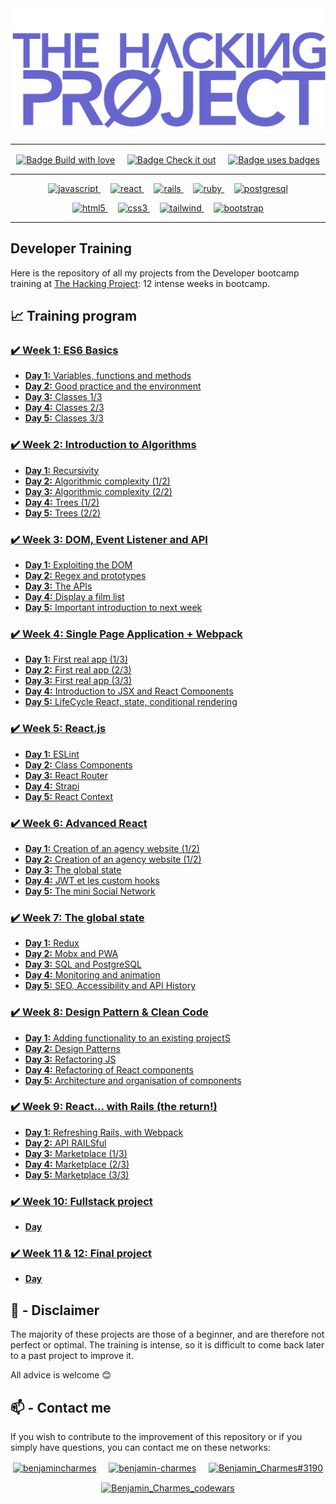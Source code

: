 <img src="./thp-logo.png" alt="logo THP" />

---

<p align="center">
  <a href="https://forthebadge.com"><img align="center" src="https://forthebadge.com/images/badges/built-with-love.svg" alt="Badge Build with love"/></a>
  &nbsp;&nbsp;&nbsp;
  <a href="https://forthebadge.com"><img align="center" src="https://forthebadge.com/images/badges/check-it-out.svg" alt="Badge Check it out"/></a>
  &nbsp;&nbsp;&nbsp;
  <a href="https://forthebadge.com"><img align="center" src="https://forthebadge.com/images/badges/uses-badges.svg" alt="Badge uses badges"/></a>
</p>

---

<p align="center">
  <a href="https://developer.mozilla.org/en-US/docs/Web/JavaScript" target="_blank" rel="noreferrer"> <img src="https://img.shields.io/badge/JavaScript-323330?style=for-the-badge&logo=javascript&logoColor=F7DF1E" alt="javascript"/> </a>
  &nbsp;&nbsp;&nbsp;
  <a href="https://reactjs.org/" target="_blank" rel="noreferrer"> <img src="https://img.shields.io/badge/React-20232A?style=for-the-badge&logo=react&logoColor=61DAFB" alt="react"/> </a>
  &nbsp;&nbsp;&nbsp;
  <a href="https://rubyonrails.org" target="_blank" rel="noreferrer"> <img src="https://img.shields.io/badge/Ruby_on_Rails-CC0000?style=for-the-badge&logo=ruby-on-rails&logoColor=white" alt="rails"/> </a>
  &nbsp;&nbsp;&nbsp;
  <a href="https://www.ruby-lang.org/en/" target="_blank" rel="noreferrer"> <img src="https://img.shields.io/badge/Ruby-CC342D?style=for-the-badge&logo=ruby&logoColor=white" alt="ruby"/> </a>
  &nbsp;&nbsp;&nbsp;
  <a href="https://www.postgresql.org" target="_blank" rel="noreferrer"> <img src="https://img.shields.io/badge/PostgreSQL-316192?style=for-the-badge&logo=postgresql&logoColor=white" alt="postgresql"/> </a>
</p>
<p align="center">
  <a href="https://www.w3.org/html/" target="_blank" rel="noreferrer"> <img src="https://img.shields.io/badge/HTML5-E34F26?style=for-the-badge&logo=html5&logoColor=white" alt="html5"/> </a>
  &nbsp;&nbsp;&nbsp;
  <a href="https://www.w3schools.com/css/" target="_blank" rel="noreferrer"> <img src="https://img.shields.io/badge/CSS3-1572B6?style=for-the-badge&logo=css3&logoColor=white" alt="css3"/> </a>
  &nbsp;&nbsp;&nbsp;
  <a href="https://tailwindcss.com/" target="_blank" rel="noreferrer"> <img src="https://img.shields.io/badge/Tailwind_CSS-38B2AC?style=for-the-badge&logo=tailwind-css&logoColor=white" alt="tailwind"/> </a>
  &nbsp;&nbsp;&nbsp;
  <a href="https://getbootstrap.com" target="_blank" rel="noreferrer"> <img src="https://img.shields.io/badge/Bootstrap-563D7C?style=for-the-badge&logo=bootstrap&logoColor=white" alt="bootstrap"/> </a>
</p>

---

## Developer Training

Here is the repository of all my projects from the Developer bootcamp training at [The Hacking Project](https://www.thehackingproject.org/): 12 intense weeks in bootcamp.

## :chart_with_upwards_trend: Training program

### [:heavy_check_mark: **Week 1:** ES6 Basics](https://github.com/BenjaminCharmes/THP_Developer/tree/main/Week_1)

- [**Day 1:** Variables, functions and methods](https://github.com/BenjaminCharmes/THP_Developer/tree/main/Week_1/Day_1)
- [**Day 2:** Good practice and the environment](https://github.com/BenjaminCharmes/THP_Developer/tree/main/Week_1/Day_2)
- [**Day 3:** Classes 1/3](https://github.com/BenjaminCharmes/THP_Developer/tree/main/Week_1/Day_3_to_5)
- [**Day 4:** Classes 2/3](https://github.com/BenjaminCharmes/THP_Developer/tree/main/Week_1/Day_3_to_5)
- [**Day 5:** Classes 3/3](https://github.com/BenjaminCharmes/THP_Developer/tree/main/Week_1/Day_3_to_5)


### [:heavy_check_mark: **Week 2:** Introduction to Algorithms](https://github.com/BenjaminCharmes/THP_Developer/tree/main/Week_2)

- [**Day 1:** Recursivity](https://github.com/BenjaminCharmes/THP_Developer/tree/main/Week_2/Day_1)
- [**Day 2:** Algorithmic complexity (1/2)](https://github.com/BenjaminCharmes/THP_Developer/tree/main/Week_2/Day_2)
- [**Day 3:** Algorithmic complexity (2/2)](https://github.com/BenjaminCharmes/THP_Developer/tree/main/Week_2/Day_3)
- [**Day 4:** Trees (1/2)](https://github.com/BenjaminCharmes/THP_Developer/tree/main/Week_2/Day_4)
- [**Day 5:** Trees (2/2)](https://github.com/BenjaminCharmes/THP_Developer/tree/main/Week_2/Day_5)

### [:heavy_check_mark: **Week 3:** DOM, Event Listener and API](https://github.com/BenjaminCharmes/THP_Developer/tree/main/Week_3)

- [**Day 1:** Exploiting the DOM](https://github.com/BenjaminCharmes/THP_Developer/tree/main/Week_3/Day_1)
- [**Day 2:** Regex and prototypes](https://github.com/BenjaminCharmes/THP_Developer/tree/main/Week_3/Day_2)
- [**Day 3:** The APIs](https://github.com/BenjaminCharmes/THP_Developer/tree/main/Week_3/Day_3)
- [**Day 4:** Display a film list](https://github.com/BenjaminCharmes/THP_Developer/tree/main/Week_3/Day_4)
- [**Day 5:** Important introduction to next week](https://github.com/BenjaminCharmes/THP_Developer/tree/main/Week_3/Day_5)

### [:heavy_check_mark: **Week 4:** Single Page Application + Webpack](https://github.com/BenjaminCharmes/THP_Developer/tree/main/Week_4)

- [**Day 1:** First real app (1/3)](https://github.com/BenjaminCharmes/THP_Developer/tree/main/Week_4/Day_1_to_3)
- [**Day 2:** First real app (2/3)](https://github.com/BenjaminCharmes/THP_Developer/tree/main/Week_4/Day_1_to_3)
- [**Day 3:** First real app (3/3)](https://github.com/BenjaminCharmes/THP_Developer/tree/main/Week_4/Day_1_to_3)
- [**Day 4:** Introduction to JSX and React Components](https://github.com/BenjaminCharmes/THP_Developer/tree/main/Week_4/Day_4)
- [**Day 5:** LifeCycle React, state, conditional rendering](https://github.com/BenjaminCharmes/THP_Developer/tree/main/Week_4/Day_5)

### [:heavy_check_mark: **Week 5:** React.js](https://github.com/BenjaminCharmes/THP_Developer/tree/main/Week_5)

- [**Day 1:** ESLint](https://github.com/BenjaminCharmes/THP_Developer/tree/main/Week_5/Day_1)
- [**Day 2:** Class Components](https://github.com/BenjaminCharmes/THP_Developer/tree/main/Week_5/Day_2)
- [**Day 3:** React Router](https://github.com/BenjaminCharmes/THP_Developer/tree/main/Week_5/Day_3)
- [**Day 4:** Strapi](https://github.com/BenjaminCharmes/THP_Developer/tree/main/Week_5/Day_4)
- [**Day 5:** React Context](https://github.com/BenjaminCharmes/THP_Developer/tree/main/Week_5/Day_5)

### [:heavy_check_mark: **Week 6:** Advanced React](https://github.com/BenjaminCharmes/THP_Developer/tree/main/Week_6)

- [**Day 1:** Creation of an agency website (1/2)](https://github.com/BenjaminCharmes/THP_Developer/tree/main/Week_6/Day_1_%26_2)
- [**Day 2:** Creation of an agency website (1/2)](https://github.com/BenjaminCharmes/THP_Developer/tree/main/Week_6/Day_1_%26_2)
- [**Day 3:** The global state](https://github.com/BenjaminCharmes/THP_Developer/tree/main/Week_6/Day_3)
- [**Day 4:** JWT et les custom hooks](https://github.com/BenjaminCharmes/THP_Developer/tree/main/Week_6/Day_4_%26_5)
- [**Day 5:** The mini Social Network](https://github.com/BenjaminCharmes/THP_Developer/tree/main/Week_6/Day_4_%26_5)

### [:heavy_check_mark: **Week 7:** The global state](https://github.com/BenjaminCharmes/THP_Developer/tree/main/Week_7)

- [**Day 1:** Redux](https://github.com/BenjaminCharmes/THP_Developer/tree/main/Week_7/Day_1)
- [**Day 2:** Mobx and PWA](https://github.com/BenjaminCharmes/THP_Developer/tree/main/Week_7/Day_2_%26_3)
- [**Day 3:** SQL and PostgreSQL](https://github.com/BenjaminCharmes/THP_Developer/tree/main/Week_7/Day_2_%26_3)
- [**Day 4:** Monitoring and animation](https://github.com/BenjaminCharmes/THP_Developer/tree/main/Week_7/Day_4_%26_5)
- [**Day 5:** SEO, Accessibility and API History](https://github.com/BenjaminCharmes/THP_Developer/tree/main/Week_7/Day_4_%26_5)

### [:heavy_check_mark: **Week 8:** Design Pattern & Clean Code](https://github.com/BenjaminCharmes/THP_Developer/tree/main/Week_8)

- [**Day 1:** Adding functionality to an existing projectS](https://github.com/BenjaminCharmes/THP_Developer/tree/main/Week_8/Day_1)
- [**Day 2:** Design Patterns](https://github.com/BenjaminCharmes/THP_Developer/tree/main/Week_8/Day_2)
- [**Day 3:** Refactoring JS](https://github.com/BenjaminCharmes/THP_Developer/tree/main/Week_8/Day_3)
- [**Day 4:** Refactoring of React components](https://github.com/BenjaminCharmes/THP_Developer/tree/main/Week_8/Day_4)
- [**Day 5:** Architecture and organisation of components](https://github.com/BenjaminCharmes/THP_Developer/tree/main/Week_8/Day_5)

### [:heavy_check_mark: **Week 9:** React... with Rails (the return!)](https://github.com/BenjaminCharmes/THP_Developer/tree/main/Week_9)

- [**Day 1:** Refreshing Rails, with Webpack](https://github.com/BenjaminCharmes/THP_Developer/tree/main/Week_9/Day_1)
- [**Day 2:** API RAILSful](https://github.com/BenjaminCharmes/THP_Developer/tree/main/Week_9/Day_2)
- [**Day 3:** Marketplace (1/3)](https://github.com/BenjaminCharmes/THP_Developer/tree/main/Week_9/Day_3_to_5)
- [**Day 4:** Marketplace (2/3)](https://github.com/BenjaminCharmes/THP_Developer/tree/main/Week_9/Day_3_to_5)
- [**Day 5:** Marketplace (3/3)](https://github.com/BenjaminCharmes/THP_Developer/tree/main/Week_9/Day_3_to_5)

### [:heavy_check_mark: **Week 10:** Fullstack project](https://github.com/BenjaminCharmes/THP_Developer/tree/main/Week_10)

- [**Day**](https://github.com/BenjaminCharmes/THP_Developer/tree/main/Week_10)

### [:heavy_check_mark: **Week 11 & 12:** Final project](https://github.com/BenjaminCharmes/THP_Developer/tree/main/Week_11_%26_12)

- [**Day**](https://github.com/BenjaminCharmes/THP_Developer/tree/main/Week_11_%26_12)

## 🚨 - Disclaimer

The majority of these projects are those of a beginner, and are therefore not perfect or optimal. The training is intense, so it is difficult to come back later to a past project to improve it.

All advice is welcome 😊

## 📫 - Contact me

If you wish to contribute to the improvement of this repository or if you simply have questions, you can contact me on these networks:

<p align="center">
<a href="https://twitter.com/benjamincharmes" target="blank"><img align="center" src="https://raw.githubusercontent.com/rahuldkjain/github-profile-readme-generator/master/src/images/icons/Social/twitter.svg" alt="benjamincharmes" width="50" height="50"/></a>
&nbsp;&nbsp;&nbsp;
<a href="https://linkedin.com/in/benjamin-charmes" target="blank"><img align="center" src="https://raw.githubusercontent.com/rahuldkjain/github-profile-readme-generator/master/src/images/icons/Social/linked-in-alt.svg" alt="benjamin-charmes" width="50" height="50"/></a>
&nbsp;&nbsp;&nbsp;
<a href="https://discord.gg/Benjamin_Charmes#3190" target="blank"><img align="center" src="https://raw.githubusercontent.com/rahuldkjain/github-profile-readme-generator/master/src/images/icons/Social/discord.svg" alt="Benjamin_Charmes#3190" width="50" height="50"/></a>
</p>
<p align="center">
<a href="https://www.codewars.com/users/BenjaminCharmes" target="blank"><img align="center" src="https://www.codewars.com/users/BenjaminCharmes/badges/large" alt="Benjamin_Charmes_codewars"/></a>
</p>
